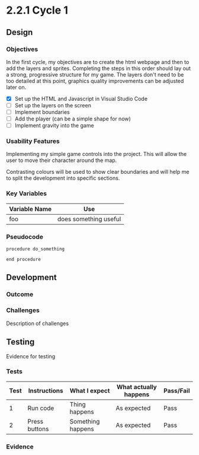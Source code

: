 # 2.2.1 Cycle 1

## Design

### Objectives

In the first cycle, my objectives are to create the html webpage and then to add the layers and sprites. Completing the steps in this order should lay out a strong, progressive structure for my game. The layers don't need to be too detailed at this point, graphics quality improvements can be adjusted later on.

* [x] Set up the HTML and Javascript in Visual Studio Code
* [ ] Set up the layers on the screen
* [ ] Implement boundaries
* [ ] Add the player (can be a simple shape for now)
* [ ] Implement gravity into the game

### Usability Features

Implementing my simple game controls into the project. This will allow the user to move their character around the map.

Contrasting colours will be used to show clear boundaries and will help me to split the development into specific sections.



### Key Variables

| Variable Name | Use                   |
| ------------- | --------------------- |
| foo           | does something useful |

### Pseudocode

```
procedure do_something
    
end procedure
```

## Development

### Outcome

### Challenges

Description of challenges

## Testing

Evidence for testing

### Tests

| Test | Instructions  | What I expect     | What actually happens | Pass/Fail |
| ---- | ------------- | ----------------- | --------------------- | --------- |
| 1    | Run code      | Thing happens     | As expected           | Pass      |
| 2    | Press buttons | Something happens | As expected           | Pass      |

### Evidence
